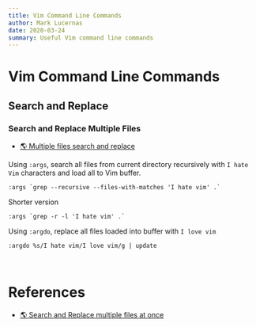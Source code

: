 ```yaml
---
title: Vim Command Line Commands
author: Mark Lucernas
date: 2020-03-24
summary: Useful Vim command line commands
---
```



# Vim Command Line Commands

## Search and Replace

### Search and Replace Multiple Files

- [🌎 Multiple files search and replace](https://gabri.me/blog/multiple-files-search-and-replace-in-vim)

Using `:args`, search all files from current directory recursively with `I hate
Vim` characters and load all to Vim buffer.

```vim
:args `grep --recursive --files-with-matches 'I hate vim' .`
```

Shorter version

```vim
:args `grep -r -l 'I hate vim' .`
```

Using `:argdo`, replace all files loaded into buffer with `I love vim`

```vim
:argdo %s/I hate vim/I love vim/g | update
```

<br>

# References

- [🌎 Search and Replace multiple files at once](https://gabri.me/blog/multiple-files-search-and-replace-in-vim)


